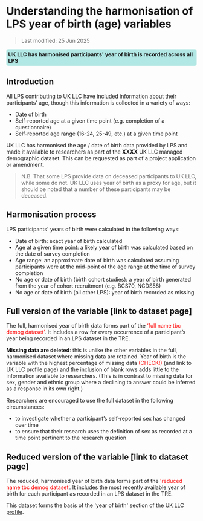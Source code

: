 # Understanding the harmonisation of LPS year of birth (age) variables
>Last modified: 25 Jun 2025
<div style="background-color: rgba(0, 178, 169, 0.3); padding: 5px; border-radius: 5px;"><strong>UK LLC has harmonised participants' year of birth is recorded across all LPS </strong></div>  

## Introduction  
All LPS contributing to UK LLC have included information about their participants’ age, though this information is collected in a variety of ways:  
* Date of birth
* Self-reported age at a given time point (e.g. completion of a questionnaire)
* Self-reported age range (16-24, 25-49, etc.) at a given time point 

UK LLC has harmonised the age / date of birth data provided by LPS and made it available to researchers as part of the **XXXX** UK LLC managed demographic dataset. This can be requested as part of a project application or amendment. 

>N.B. That some LPS provide data on deceased participants to UK LLC, while some do not. UK LLC uses year of birth as a proxy for age, but it should be noted that a number of these participants may be deceased.

## Harmonisation process
LPS participants' years of birth were calculated in the following ways:
* Date of birth: exact year of birth calculated  
* Age at a given time point: a likely year of birth was calculated based on the date of survey completion
* Age range: an approximate date of birth was calculated assuming participants were at the mid-point of the age range at the time of survey completion
* No age or date of birth (birth cohort studies): a year of birth generated from the year of cohort recruitment (e.g. BCS70, NCDS58)
* No age or date of birth (all other LPS): year of birth recorded as missing


## Full version of the variable [link to dataset page]
The full, harmonised year of birth data forms part of the <span style="color:red">‘full name tbc demog dataset’</span>. It includes a row for every occurrence of a participant’s year being recorded in an LPS dataset in the TRE.

**Missing data are deleted**: this is unlike the other variables in the full, harmonised dataset where missing data are retained. Year of birth is the variable with the highest percentage of missing data <span style="color:red">(CHECK!)</span> (and link to UK LLC profile page) and the inclusion of blank rows adds little to the information available to researchers. (This is in contrast to missing data for sex, gender and ethnic group where a declining to answer could be inferred as a response in its own right.) 

Researchers are encouraged to use the full dataset in the following circumstances:  
* to investigate whether a participant’s self-reported sex has changed over time  
* to ensure that their research uses the definition of sex as recorded at a time point pertinent to the research question


## Reduced version of the variable [link to dataset page]
The reduced, harmonised year of birth data forms part of the <span style="color:red">'reduced name tbc demog dataset’</span>. It includes the most recently available year of birth for each participant as recorded in an LPS dataset in the TRE.  

This dataset forms the basis of the 'year of birth' section of the [UK LLC profile](../../../ukllc_key_facts/Profile/).




